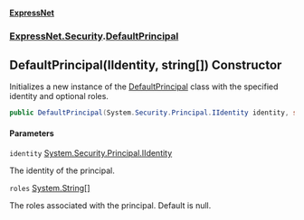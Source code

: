 #### [ExpressNet](ExpressNet.md 'ExpressNet')
### [ExpressNet.Security](ExpressNet.Security.md 'ExpressNet.Security').[DefaultPrincipal](ExpressNet.Security.DefaultPrincipal.md 'ExpressNet.Security.DefaultPrincipal')

## DefaultPrincipal(IIdentity, string[]) Constructor

Initializes a new instance of the [DefaultPrincipal](ExpressNet.Security.DefaultPrincipal.md 'ExpressNet.Security.DefaultPrincipal') class with the specified identity and optional roles.

```csharp
public DefaultPrincipal(System.Security.Principal.IIdentity identity, string[]? roles=null);
```
#### Parameters

<a name='ExpressNet.Security.DefaultPrincipal.DefaultPrincipal(System.Security.Principal.IIdentity,string[]).identity'></a>

`identity` [System.Security.Principal.IIdentity](https://docs.microsoft.com/en-us/dotnet/api/System.Security.Principal.IIdentity 'System.Security.Principal.IIdentity')

The identity of the principal.

<a name='ExpressNet.Security.DefaultPrincipal.DefaultPrincipal(System.Security.Principal.IIdentity,string[]).roles'></a>

`roles` [System.String](https://docs.microsoft.com/en-us/dotnet/api/System.String 'System.String')[[]](https://docs.microsoft.com/en-us/dotnet/api/System.Array 'System.Array')

The roles associated with the principal. Default is null.